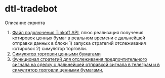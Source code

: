 # dtl-tradebot

Описание скрипта

1. [Файл подключения Tinkoff API](https://github.com/Skreaper777/dtl-tradebot/blob/master/bot_trading/traiding_bot.py), плюс реализация получения котировок ценных бумаг в реальном времени с дальнейшей отправки данных в блоки 1) запуска стратегий отслеживания котировок 2) симулятор торговли.
2. [Симулятор торговли ценными бумагами](https://github.com/Skreaper777/dtl-tradebot/blob/master/bot_trading/lib/trading/trading_main.py)
3. [Функционал стратегий для отслеживания предпочтительного сигнала на сделку с дальнейшей отправкой сигнала в телеграм и в симултятор торговли ценными бумагами.](https://github.com/Skreaper777/dtl-tradebot/blob/master/bot_trading/lib/strategies/main_strategies.py)

